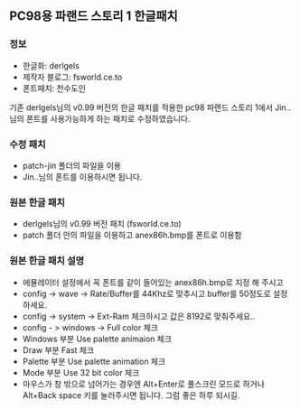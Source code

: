 ## PC98용 파랜드 스토리 1 한글패치
### 정보
* 한글화: derlgels
* 제작자 블로그: fsworld.ce.to
* 폰트패치: 천수도인

기존 derlgels님의 v0.99 버전의 한글 패치를 적용한 pc98 파랜드 스토리 1에서 Jin..님의 폰트를 사용가능하게 하는 패치로 수정하였습니다.

### 수정 패치
* patch-jin 폴더의 파일을 이용
* Jin..님의 폰트를 이용하시면 됩니다.

### 원본 한글 패치
* derlgels님의 v0.99 버전 패치 (fsworld.ce.to)
* patch 폴더 안의 파일을 이용하고 anex86h.bmp를 폰트로 이용함

### 원본 한글 패치 설명
* 에뮬레이터 설정에서 꼭 폰트를 같이 들어있는 anex86h.bmp로 지정 해 주시고
* config -> wave -> Rate/Buffer를 44Khz로 맞추시고 buffer를 50정도로 설정하세요.
* config -> system -> Ext-Ram 체크하시고 값은 8192로 맞춰주세요..
* config - > windows -> Full color 체크
* Windows 부분 Use palette animaion 체크
* Draw 부분 Fast 체크
* Palette 부분 Use palette animation 체크
* Mode 부분 Use 32 bit color 체크
* 마우스가 창 밖으로 넘어가는 경우엔 Alt+Enter로 풀스크린 모드로 하거나 Alt+Back space 키를 눌러주시면 됩니다.
그럼 좋은 하루 되시길.

